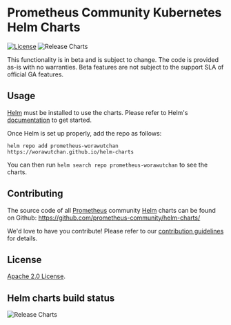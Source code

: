 # Prometheus Community Kubernetes Helm Charts

[![License](https://img.shields.io/badge/License-Apache%202.0-blue.svg)](https://opensource.org/licenses/Apache-2.0) ![Release Charts](https://github.com/prometheus-community/helm-charts/workflows/Release%20Charts/badge.svg?branch=main)

This functionality is in beta and is subject to change. The code is provided as-is with no warranties. Beta features are not subject to the support SLA of official GA features.

## Usage

[Helm](https://helm.sh) must be installed to use the charts.
Please refer to Helm's [documentation](https://helm.sh/docs/) to get started.

Once Helm is set up properly, add the repo as follows:

```console
helm repo add prometheus-worawutchan https://worawutchan.github.io/helm-charts
```

You can then run `helm search repo prometheus-worawutchan` to see the charts.

## Contributing

The source code of all [Prometheus](https://prometheus.io) community [Helm](https://helm.sh) charts can be found on Github: <https://github.com/prometheus-community/helm-charts/>

<!-- Keep full URL links to repo files because this README syncs from main to gh-pages.  -->
We'd love to have you contribute! Please refer to our [contribution guidelines](https://github.com/prometheus-community/helm-charts/blob/main/CONTRIBUTING.md) for details.

## License

<!-- Keep full URL links to repo files because this README syncs from main to gh-pages.  -->
[Apache 2.0 License](https://github.com/prometheus-community/helm-charts/blob/main/LICENSE).

## Helm charts build status

![Release Charts](https://github.com/prometheus-community/helm-charts/workflows/Release%20Charts/badge.svg?branch=main)
